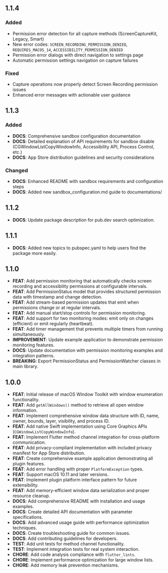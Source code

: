 ## 1.1.4

### Added
- Permission error detection for all capture methods (ScreenCaptureKit, Legacy, Smart)
- New error codes: `SCREEN_RECORDING_PERMISSION_DENIED`, `REQUIRES_MACOS_14`, `ACCESSIBILITY_PERMISSION_DENIED`
- Permission error dialogs with direct navigation to settings page
- Automatic permission settings navigation on capture failures

### Fixed
- Capture operations now properly detect Screen Recording permission issues
- Enhanced error messages with actionable user guidance

## 1.1.3

### Added
- **DOCS**: Comprehensive sandbox configuration documentation
- **DOCS**: Detailed explanation of API requirements for sandbox disable (CGWindowListCopyWindowInfo, Accessibility API, Process Control, etc.)
- **DOCS**: App Store distribution guidelines and security considerations

### Changed
- **DOCS**: Enhanced README with sandbox requirements and configuration steps
- **DOCS**: Added new sandbox_configuration.md guide to documentations/

## 1.1.2

- **DOCS**: Update package description for pub.dev search optimization.

## 1.1.1

- **DOCS**: Added new topics to pubspec.yaml to help users find the package more easily.

## 1.1.0

- **FEAT**: Add permission monitoring that automatically checks screen recording and accessibility permissions at configurable intervals.
- **FEAT**: Add PermissionStatus model that provides structured permission data with timestamp and change detection.
- **FEAT**: Add stream-based permission updates that emit when permissions change or at regular intervals.
- **FEAT**: Add manual start/stop controls for permission monitoring.
- **FEAT**: Add support for two monitoring modes: emit only on changes (efficient) or emit regularly (heartbeat).
- **FEAT**: Add timer management that prevents multiple timers from running simultaneously.
- **IMPROVEMENT**: Update example application to demonstrate permission monitoring features.
- **DOCS**: Update documentation with permission monitoring examples and integration patterns.
- **BREAKING**: Export PermissionStatus and PermissionWatcher classes in main library.

## 1.0.0

- **FEAT**: Initial release of macOS Window Toolkit with window enumeration functionality.
- **FEAT**: Add `getAllWindows()` method to retrieve all open window information.
- **FEAT**: Implement comprehensive window data structure with ID, name, owner, bounds, layer, visibility, and process ID.
- **FEAT**: Add native Swift implementation using Core Graphics APIs (`CGWindowListCopyWindowInfo`).
- **FEAT**: Implement Flutter method channel integration for cross-platform communication.
- **FEAT**: Add privacy-compliant implementation with included privacy manifest for App Store distribution.
- **FEAT**: Create comprehensive example application demonstrating all plugin features.
- **FEAT**: Add error handling with proper `PlatformException` types.
- **FEAT**: Support macOS 10.11 and later versions.
- **FEAT**: Implement plugin platform interface pattern for future extensibility.
- **FEAT**: Add memory-efficient window data serialization and proper resource cleanup.
- **DOCS**: Add comprehensive README with installation and usage examples.
- **DOCS**: Create detailed API documentation with parameter specifications.
- **DOCS**: Add advanced usage guide with performance optimization techniques.
- **DOCS**: Create troubleshooting guide for common issues.
- **DOCS**: Add contributing guidelines for developers.
- **TEST**: Add unit tests for method channel functionality.
- **TEST**: Implement integration tests for real system interaction.
- **CHORE**: Add code analysis compliance with `flutter_lints`.
- **CHORE**: Implement performance optimization for large window lists.
- **CHORE**: Add memory leak prevention mechanisms.